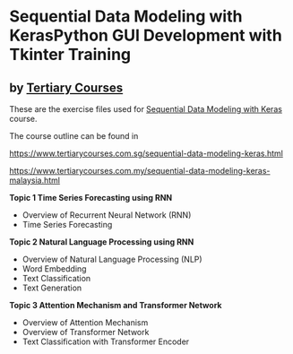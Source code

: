 # Sequential Data Modeling with KerasPython GUI Development with Tkinter Training
## by [Tertiary Courses ](https://www.tertiarycourses.com.sg/)

These are the exercise files used for [Sequential Data Modeling with Keras](https://www.tertiarycourses.com.sg/python-gui-development-with-tkinter.html) course. 

The course outline can be found in 

https://www.tertiarycourses.com.sg/sequential-data-modeling-keras.html

https://www.tertiarycourses.com.my/sequential-data-modeling-keras-malaysia.html


<p><strong>Topic 1 Time Series Forecasting using RNN</strong></p>
<ul>
<li>Overview of Recurrent Neural Network (RNN)</li>
<li>Time Series Forecasting</li>
</ul>
<p><strong>Topic 2 Natural Language Processing using RNN</strong></p>
<ul>
<li>Overview of Natural Language Processing (NLP)</li>
<li>Word Embedding</li>
<li>Text Classification</li>
<li>Text Generation</li>
</ul>
<p><strong>Topic 3 Attention Mechanism and Transformer Network</strong></p>
<ul>
<li>Overview of Attention Mechanism</li>
<li>Overview of Transformer Network</li>
<li>Text Classification with Transformer Encoder</li>
</ul>
